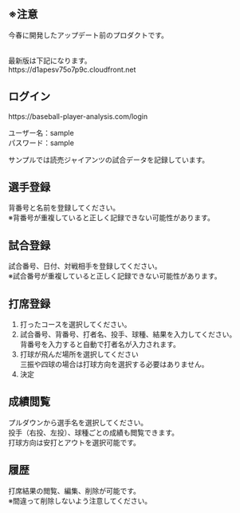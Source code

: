 <h2>※注意</h2>
今春に開発したアップデート前のプロダクトです。</br></br>
<p>最新版は下記になります。</br>https://d1apesv75o7p9c.cloudfront.net</p>


<h2>ログイン</h2>
<p>https://baseball-player-analysis.com/login</p>
<p>ユーザー名：sample<br>
パスワード：sample</p>
サンプルでは読売ジャイアンツの試合データを記録しています。

<h2>選手登録</h2>
背番号と名前を登録してください。<br>
※背番号が重複していると正しく記録できない可能性があります。

<h2>試合登録</h2>
試合番号、日付、対戦相手を登録してください。<br>
※試合番号が重複していると正しく記録できない可能性があります。

<h2>打席登録</h2>
<ol>
<li>打ったコースを選択してください。</li>
<li>試合番号、背番号、打者名、投手、球種、結果を入力してください。</li>
背番号を入力すると自動で打者名が入力されます。
<li>打球が飛んだ場所を選択してください</li>
三振や四球の場合は打球方向を選択する必要はありません。
<li>決定</li>
</ol>

<h2>成績閲覧</h2>
プルダウンから選手名を選択してください。<br>
投手（右投、左投）、球種ごとの成績も閲覧できます。<br>
打球方向は安打とアウトを選択可能です。

<h2>履歴</h2>
打席結果の閲覧、編集、削除が可能です。<br>
※間違って削除しないよう注意してください。
